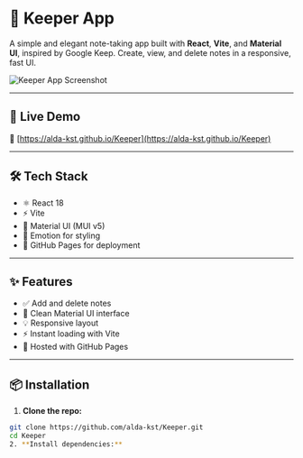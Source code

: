 # 📒 Keeper App

A simple and elegant note-taking app built with **React**, **Vite**, and **Material UI**, inspired by Google Keep. Create, view, and delete notes in a responsive, fast UI.

![Keeper App Screenshot](https://user-images.githubusercontent.com/placeholder/keeper-screenshot.png)


---

## 🚀 Live Demo

🔗 [https://alda-kst.github.io/Keeper](https://alda-kst.github.io/Keeper)

---

## 🛠 Tech Stack

- ⚛️ React 18
- ⚡ Vite
- 🎨 Material UI (MUI v5)
- 💅 Emotion for styling
- 📄 GitHub Pages for deployment

---

## ✨ Features

- ✅ Add and delete notes
- 📝 Clean Material UI interface
- 💡 Responsive layout
- ⚡ Instant loading with Vite
- 🚀 Hosted with GitHub Pages

---

## 📦 Installation

1. **Clone the repo:**

```bash
git clone https://github.com/alda-kst/Keeper.git
cd Keeper
2. **Install dependencies:**
 


